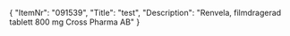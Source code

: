 {
  "ItemNr": "091539",
  "Title": "test",
  "Description": "Renvela, filmdragerad tablett 800 mg Cross Pharma AB"
}